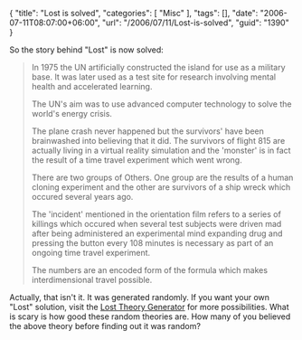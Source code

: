 {
	"title": "Lost is solved",
	"categories": [
		"Misc"
	],
	"tags": [],
	"date": "2006-07-11T08:07:00+06:00",
	"url": "/2006/07/11/Lost-is-solved",
	"guid": "1390"
}

So the story behind "Lost" is now solved:

<blockquote>
In 1975 the UN artificially constructed the island for use as a military base. It was later used as a test site for research involving mental health and accelerated learning.

The UN's aim was to use advanced computer technology to solve the world's energy crisis.

The plane crash never happened but the survivors' have been brainwashed into believing that it did. The survivors of flight 815 are actually living in a virtual reality simulation and the 'monster' is in fact the result of a time travel experiment which went wrong.

There are two groups of Others. One group are the results of a human cloning experiment and the other are survivors of a ship wreck which occured several years ago.

The 'incident' mentioned in the orientation film refers to a series of killings which occured when several test subjects were driven mad after being administered an experimental mind expanding drug and pressing the button every 108 minutes is necessary as part of an ongoing time travel experiment.

The numbers are an encoded form of the formula which makes interdimensional travel possible.
</blockquote>

Actually, that isn't it. It was generated randomly. If you want your own "Lost" solution, visit the <a href="http://www.lost-theory-generator.com/">Lost Theory Generator</a> for more possibilities. What is scary is how good these random theories are. How many of you believed the above theory before finding out it was random?